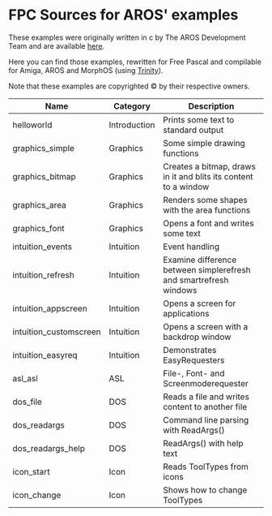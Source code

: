 
FPC Sources for AROS' examples
==============================

These examples were originally written in c by The AROS Development Team and are available [here](http://www.aros.org/documentation/developers/samples.php).

Here you can find those examples, rewritten for Free Pascal and compilable
for Amiga, AROS and MorphOS (using [Trinity](https://github.com/magorium/fpc-triforce/tree/master/Base/Trinity)).

Note that these examples are copyrighted :copyright: by their respective owners.


| Name                   | Category     | Description                                                            |
| ---------------------- | ------------ | ---------------------------------------------------------------------- |
| helloworld             | Introduction | Prints some text to standard output                                    |
| graphics_simple        | Graphics     | Some simple drawing functions                                          |
| graphics_bitmap        | Graphics     | Creates a bitmap, draws in it and blits its content to a window        |
| graphics_area          | Graphics     | Renders some shapes with the area functions                            |
| graphics_font          | Graphics     | Opens a font and writes some text                                      |
| intuition_events       | Intuition    | Event handling                                                         |
| intuition_refresh      | Intuition    | Examine difference between simplerefresh and smartrefresh windows      |
| intuition_appscreen    | Intuition    | Opens a screen for applications                                        |
| intuition_customscreen | Intuition    | Opens a screen with a backdrop window                                  |
| intuition_easyreq      | Intuition    | Demonstrates EasyRequesters                                            |
| asl_asl                | ASL          | File-, Font- and Screenmoderequester                                   |
| dos_file               | DOS          | Reads a file and writes content to another file                        |
| dos_readargs           | DOS          | Command line parsing with ReadArgs()                                   |
| dos_readargs_help      | DOS          | ReadArgs() with help text                                              |
| icon_start             | Icon         | Reads ToolTypes from icons                                             |
| icon_change            | Icon         | Shows how to change ToolTypes                                          |

